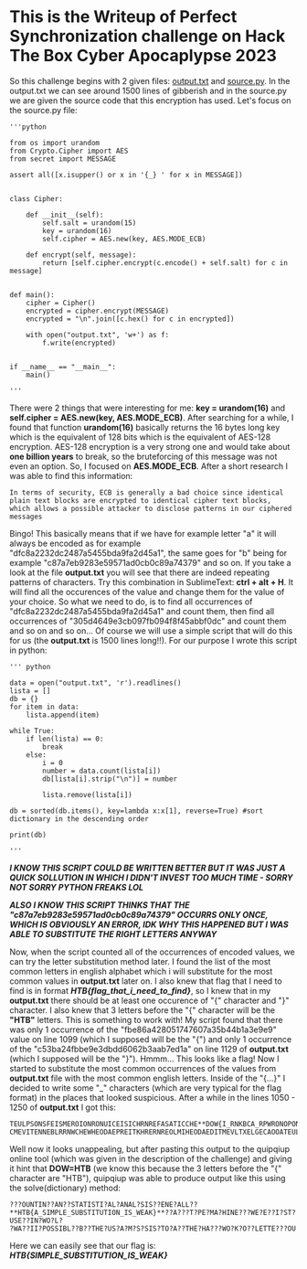# This is the Writeup of Perfect Synchronization challenge on Hack The Box Cyber Apocaplypse 2023
So this challenge begins with 2 given files: [output.txt](https://github.com/mateusz7988/CTF-Writeups/blob/main/CyberApocalypse2023/PerfectSynchronization/output.txt) and [source.py](https://github.com/mateusz7988/CTF-Writeups/blob/main/CyberApocalypse2023/PerfectSynchronization/source.py). In the output.txt we can see around 1500 lines of gibberish and in the source.py 
we are given the source code that this encryption has used. Let's focus on the source.py file:


    '''python

    from os import urandom
    from Crypto.Cipher import AES
    from secret import MESSAGE

    assert all([x.isupper() or x in '{_} ' for x in MESSAGE])


    class Cipher:

        def __init__(self):
            self.salt = urandom(15)
            key = urandom(16)
            self.cipher = AES.new(key, AES.MODE_ECB)

        def encrypt(self, message):
            return [self.cipher.encrypt(c.encode() + self.salt) for c in message]


    def main():
        cipher = Cipher()
        encrypted = cipher.encrypt(MESSAGE)
        encrypted = "\n".join([c.hex() for c in encrypted])

        with open("output.txt", 'w+') as f:
            f.write(encrypted)


    if __name__ == "__main__":
        main()
        
    '''


There were 2 things that were interesting for me: **key = urandom(16)** and **self.cipher = AES.new(key, AES.MODE_ECB)**. After searching for a while, I found that
function **urandom(16)** basically returns the 16 bytes long key which is the equivalent of 128 bits which is the equivalent of AES-128 encryption.
AES-128 encryption is a very strong one and would take about **one billion years** to break, so the bruteforcing of this message was not even an option.
So, I focused on **AES.MODE_ECB**. After a short research I was able to find this information:



    In terms of security, ECB is generally a bad choice since identical plain text blocks are encrypted to identical cipher text blocks, 
    which allows a possible attacker to disclose patterns in our ciphered messages


Bingo! This basically means that if we have for example letter "a" it will always be encoded as for example "dfc8a2232dc2487a5455bda9fa2d45a1", the same goes for "b" being for example "c87a7eb9283e59571ad0cb0c89a74379" and so on. If you take a look at the file **output.txt** you will see that there are indeed repeating patterns of characters. Try this combination in SublimeText: **ctrl + alt + H**. It will find all the occurences of the value and change them for the value of your choice. So what we need to do, is to find all occurrences of "dfc8a2232dc2487a5455bda9fa2d45a1" and count them, then find all occurrences of "305d4649e3cb097fb094f8f45abbf0dc" and count them and so on and so on... Of course we will use a simple script that will do this for us (the **output.txt** is 1500 lines long!!). For our purpose I wrote this script in python:



    ''' python
    
    data = open("output.txt", 'r').readlines()
    lista = []
    db = {}
    for item in data:
        lista.append(item)

    while True:
        if len(lista) == 0:
            break
        else:
            i = 0
            number = data.count(lista[i])
            db[lista[i].strip("\n")] = number

            lista.remove(lista[i])

    db = sorted(db.items(), key=lambda x:x[1], reverse=True) #sort dictionary in the descending order

    print(db)
    
    '''

    
**_I KNOW THIS SCRIPT COULD BE WRITTEN BETTER BUT IT WAS JUST A QUICK SOLLUTION IN WHICH I DIDN'T INVEST TOO MUCH TIME - SORRY NOT SORRY PYTHON FREAKS LOL_**

**_ALSO I KNOW THIS SCRIPT THINKS THAT THE "c87a7eb9283e59571ad0cb0c89a74379" OCCURRS ONLY ONCE, WHICH IS OBVIOUSLY AN ERROR, IDK WHY THIS HAPPENED BUT I WAS ABLE TO SUBSTITUTE THE RIGHT LETTERS ANYWAY_**

Now, when the script counted all of the occurrences of encoded values, we can try the letter substitution method later. I found the list of the most common letters in english alphabet which i will substitute for the most common values in **output.txt** later on. I also knew that flag that I need to find is in format **_HTB{flag_that_i_need_to_find}_**, so I knew that in my **output.txt** there should be at least one occurence of "{" character and "}" character. I also knew that 3 letters before the "{" character will be the **"HTB"** letters. This is something to work with! My script found that there was only 1 occurrence of the "fbe86a428051747607a35b44b1a3e9e9" value on line 1099 (which I supposed will be the "{") and only 1 occurrence of the "c53ba24fbbe9e3dbdd6062b3aab7ed1a" on line 1129 of **output.txt** (which I supposed will be the "}"). Hmmm... This looks like a flag! Now I started to substitute the most common occurrences of the values from **output.txt** file with the most common english letters. Inside of the "{...}" I decided to write some "_" characters (which are very typical for the flag format) in the places that looked suspicious. After a while in the lines 1050 - 1250 of **output.txt** I got this:


    TEULPSONSFEISMEROIONRONUICEISICHRNREFASATICCHE**DOW{I_RNKBCA_RPWRONOPONLS_NR_VAIX}**EUITMEOHBAEKIUDNSATHEVATAEGNTROEPRAMENSEVLT
    CMEVITENNEBLRRNWCHEWHEODAEPREITKHRERNREOLMIHEODAEDITMEVLTXELGECAOOATEULPSONSFE
    

Well now it looks unappealing, but after pasting this output to the quipqiup online tool (which was given in the description of the challenge) and giving it hint that **DOW=HTB** (we know this because the 3 letters before the "{" character are "HTB"), quipqiup was able to produce output like this using the solve(dictionary) method:


    ???OUNTIN??AN??STATISTI?AL?ANAL?SIS??ENE?ALL??**HTB{A_SIMPLE_SUBSTITUTION_IS_WEAK}**??A???T?PE?MA?HINE???WE?E??I?ST?USE??IN?WO?L?
    ?WA??II?POSSIBL??B??THE?US?A?M?S?SIS?TO?A??THE?HA???WO?K?O??LETTE???OU
    


Here we can easily see that our flag is: **_HTB{SIMPLE_SUBSTITUTION_IS_WEAK}_**

